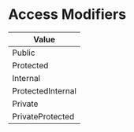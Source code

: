 # Access Modifiers

| Value             |
|-------------------|
| Public            |
| Protected         |
| Internal          |
| ProtectedInternal |
| Private           |
| PrivateProtected  |